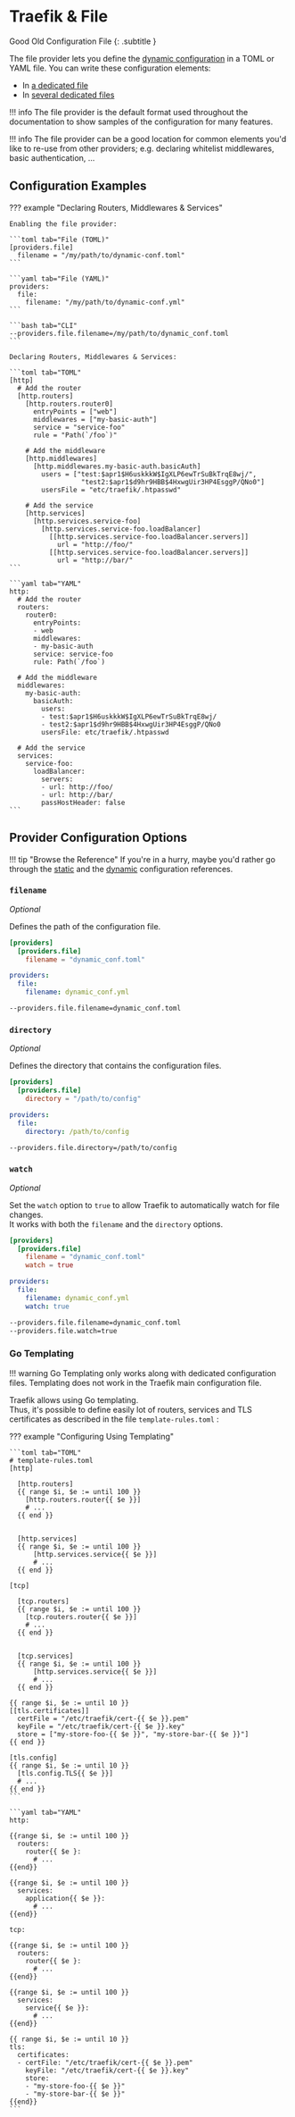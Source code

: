 # Traefik & File

Good Old Configuration File
{: .subtitle } 

The file provider lets you define the [dynamic configuration](./overview.md) in a TOML or YAML file.
You can write these configuration elements:

* In [a dedicated file](#filename)
* In [several dedicated files](#directory)

!!! info
    The file provider is the default format used throughout the documentation to show samples of the configuration for many features. 

!!! info
    The file provider can be a good location for common elements you'd like to re-use from other providers; e.g. declaring whitelist middlewares, basic authentication, ...

## Configuration Examples

??? example "Declaring Routers, Middlewares & Services"

    Enabling the file provider:
    
    ```toml tab="File (TOML)"
    [providers.file]
      filename = "/my/path/to/dynamic-conf.toml"
    ```
    
    ```yaml tab="File (YAML)"
    providers:
      file:
        filename: "/my/path/to/dynamic-conf.yml"
    ```
    
    ```bash tab="CLI"
    --providers.file.filename=/my/path/to/dynamic_conf.toml
    ```
    
    Declaring Routers, Middlewares & Services:
    
    ```toml tab="TOML"
    [http]
      # Add the router
      [http.routers]
        [http.routers.router0]
          entryPoints = ["web"]
          middlewares = ["my-basic-auth"]
          service = "service-foo"
          rule = "Path(`/foo`)"
    
        # Add the middleware
        [http.middlewares]    
          [http.middlewares.my-basic-auth.basicAuth]
            users = ["test:$apr1$H6uskkkW$IgXLP6ewTrSuBkTrqE8wj/", 
                      "test2:$apr1$d9hr9HBB$4HxwgUir3HP4EsggP/QNo0"]
            usersFile = "etc/traefik/.htpasswd"
        
        # Add the service
        [http.services]
          [http.services.service-foo]
            [http.services.service-foo.loadBalancer]
              [[http.services.service-foo.loadBalancer.servers]]
                url = "http://foo/"
              [[http.services.service-foo.loadBalancer.servers]]
                url = "http://bar/"
    ```
    
    ```yaml tab="YAML"
    http:
      # Add the router
      routers:
        router0:
          entryPoints:
          - web
          middlewares:
          - my-basic-auth
          service: service-foo
          rule: Path(`/foo`)
      
      # Add the middleware
      middlewares:
        my-basic-auth:
          basicAuth:
            users:
            - test:$apr1$H6uskkkW$IgXLP6ewTrSuBkTrqE8wj/
            - test2:$apr1$d9hr9HBB$4HxwgUir3HP4EsggP/QNo0
            usersFile: etc/traefik/.htpasswd
      
      # Add the service
      services:
        service-foo:
          loadBalancer:
            servers:
            - url: http://foo/
            - url: http://bar/
            passHostHeader: false
    ```

## Provider Configuration Options

!!! tip "Browse the Reference"
    If you're in a hurry, maybe you'd rather go through the [static](../reference/static-configuration/overview.md) and the [dynamic](../reference/dynamic-configuration/file.md) configuration references.
    
### `filename`

_Optional_

Defines the path of the configuration file.

```toml tab="File (TOML)"
[providers]
  [providers.file]
    filename = "dynamic_conf.toml"
```

```yaml tab="File (YAML)"
providers:
  file:
    filename: dynamic_conf.yml
```

```bash tab="CLI"
--providers.file.filename=dynamic_conf.toml
```

### `directory`

_Optional_

Defines the directory that contains the configuration files.

```toml tab="File (TOML)"
[providers]
  [providers.file]
    directory = "/path/to/config"
```

```yaml tab="File (YAML)"
providers:
  file:
    directory: /path/to/config
```

```bash tab="CLI"
--providers.file.directory=/path/to/config
```

### `watch`

_Optional_

Set the `watch` option to `true` to allow Traefik to automatically watch for file changes.  
It works with both the `filename` and the `directory` options.

```toml tab="File (TOML)"
[providers]
  [providers.file]
    filename = "dynamic_conf.toml"
    watch = true
```

```yaml tab="File (YAML)"
providers:
  file:
    filename: dynamic_conf.yml
    watch: true
```

```bash tab="CLI"
--providers.file.filename=dynamic_conf.toml
--providers.file.watch=true
```

### Go Templating

!!! warning
    Go Templating only works along with dedicated configuration files.
    Templating does not work in the Traefik main configuration file.

Traefik allows using Go templating.  
Thus, it's possible to define easily lot of routers, services and TLS certificates as described in the file `template-rules.toml` :

??? example "Configuring Using Templating"
    
    ```toml tab="TOML"
    # template-rules.toml
    [http]
    
      [http.routers]
      {{ range $i, $e := until 100 }}
        [http.routers.router{{ $e }}]
        # ...
      {{ end }}  
      
      
      [http.services]
      {{ range $i, $e := until 100 }}
          [http.services.service{{ $e }}]
          # ...
      {{ end }}  
      
    [tcp]
    
      [tcp.routers]
      {{ range $i, $e := until 100 }}
        [tcp.routers.router{{ $e }}]
        # ...
      {{ end }}  
      
      
      [tcp.services]
      {{ range $i, $e := until 100 }}
          [http.services.service{{ $e }}]
          # ...
      {{ end }}  
    
    {{ range $i, $e := until 10 }}
    [[tls.certificates]]
      certFile = "/etc/traefik/cert-{{ $e }}.pem"
      keyFile = "/etc/traefik/cert-{{ $e }}.key"
      store = ["my-store-foo-{{ $e }}", "my-store-bar-{{ $e }}"]
    {{ end }}
    
    [tls.config]
    {{ range $i, $e := until 10 }}
      [tls.config.TLS{{ $e }}]
      # ...
    {{ end }}
    ```
    
    ```yaml tab="YAML"
    http:
    
    {{range $i, $e := until 100 }}
      routers:
        router{{ $e }:
          # ...
    {{end}}
    
    {{range $i, $e := until 100 }}
      services:
        application{{ $e }}:
          # ...
    {{end}}
    
    tcp:
    
    {{range $i, $e := until 100 }}
      routers:
        router{{ $e }:
          # ...
    {{end}}
    
    {{range $i, $e := until 100 }}
      services:
        service{{ $e }}:
          # ...
    {{end}}
    
    {{ range $i, $e := until 10 }}
    tls:
      certificates:
      - certFile: "/etc/traefik/cert-{{ $e }}.pem"
        keyFile: "/etc/traefik/cert-{{ $e }}.key"
        store:
        - "my-store-foo-{{ $e }}"
        - "my-store-bar-{{ $e }}"
    {{end}}
    ```
